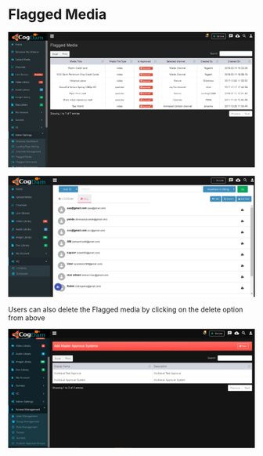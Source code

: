 # Flagged Media

![](../../.gitbook/assets/flaag_med.png)

![](../../.gitbook/assets/image%20%28101%29.png)

Users can also delete the Flagged media by clicking on the delete option from above 

![](../../.gitbook/assets/image%20%28195%29.png)

